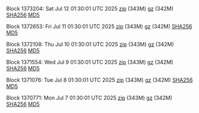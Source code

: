 Block 1373204: Sat Jul 12 01:30:01 UTC 2025 [zip](https://files.01coin.io/mainnet/2025-07-12/bootstrap.dat.zip) (343M) [gz](https://files.01coin.io/mainnet/2025-07-12/bootstrap.dat.tar.gz) (342M) [SHA256](https://files.01coin.io/mainnet/2025-07-12/sha256.txt) [MD5](https://files.01coin.io/mainnet/2025-07-12/md5.txt)

Block 1372653: Fri Jul 11 01:30:01 UTC 2025 [zip](https://files.01coin.io/mainnet/2025-07-11/bootstrap.dat.zip) (343M) [gz](https://files.01coin.io/mainnet/2025-07-11/bootstrap.dat.tar.gz) (342M) [SHA256](https://files.01coin.io/mainnet/2025-07-11/sha256.txt) [MD5](https://files.01coin.io/mainnet/2025-07-11/md5.txt)

Block 1372108: Thu Jul 10 01:30:01 UTC 2025 [zip](https://files.01coin.io/mainnet/2025-07-10/bootstrap.dat.zip) (343M) [gz](https://files.01coin.io/mainnet/2025-07-10/bootstrap.dat.tar.gz) (342M) [SHA256](https://files.01coin.io/mainnet/2025-07-10/sha256.txt) [MD5](https://files.01coin.io/mainnet/2025-07-10/md5.txt)

Block 1371554: Wed Jul  9 01:30:01 UTC 2025 [zip](https://files.01coin.io/mainnet/2025-07-09/bootstrap.dat.zip) (343M) [gz](https://files.01coin.io/mainnet/2025-07-09/bootstrap.dat.tar.gz) (342M) [SHA256](https://files.01coin.io/mainnet/2025-07-09/sha256.txt) [MD5](https://files.01coin.io/mainnet/2025-07-09/md5.txt)

Block 1371076: Tue Jul  8 01:30:01 UTC 2025 [zip](https://files.01coin.io/mainnet/2025-07-08/bootstrap.dat.zip) (343M) [gz](https://files.01coin.io/mainnet/2025-07-08/bootstrap.dat.tar.gz) (342M) [SHA256](https://files.01coin.io/mainnet/2025-07-08/sha256.txt) [MD5](https://files.01coin.io/mainnet/2025-07-08/md5.txt)

Block 1370771: Mon Jul  7 01:30:01 UTC 2025 [zip](https://files.01coin.io/mainnet/2025-07-07/bootstrap.dat.zip) (343M) [gz](https://files.01coin.io/mainnet/2025-07-07/bootstrap.dat.tar.gz) (342M) [SHA256](https://files.01coin.io/mainnet/2025-07-07/sha256.txt) [MD5](https://files.01coin.io/mainnet/2025-07-07/md5.txt)
